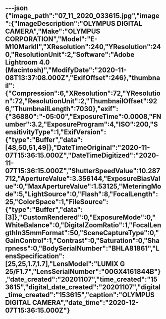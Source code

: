 ---json
{"image_path":"07_11_2020_033615.jpg","image":{"ImageDescription":"OLYMPUS DIGITAL CAMERA","Make":"OLYMPUS CORPORATION","Model":"E-M10MarkII","XResolution":240,"YResolution":240,"ResolutionUnit":2,"Software":"Adobe Lightroom 4.0 (Macintosh)","ModifyDate":"2020-11-08T13:37:08.000Z","ExifOffset":246},"thumbnail":{"Compression":6,"XResolution":72,"YResolution":72,"ResolutionUnit":2,"ThumbnailOffset":926,"ThumbnailLength":7030},"exif":{"36880":"-05:00","ExposureTime":0.0008,"FNumber":3.2,"ExposureProgram":4,"ISO":200,"SensitivityType":1,"ExifVersion":{"type":"Buffer","data":[48,50,51,49]},"DateTimeOriginal":"2020-11-07T15:36:15.000Z","DateTimeDigitized":"2020-11-07T15:36:15.000Z","ShutterSpeedValue":10.287712,"ApertureValue":3.356144,"ExposureBiasValue":0,"MaxApertureValue":1.53125,"MeteringMode":5,"LightSource":0,"Flash":8,"FocalLength":25,"ColorSpace":1,"FileSource":{"type":"Buffer","data":[3]},"CustomRendered":0,"ExposureMode":0,"WhiteBalance":0,"DigitalZoomRatio":1,"FocalLengthIn35mmFormat":50,"SceneCaptureType":0,"GainControl":1,"Contrast":0,"Saturation":0,"Sharpness":0,"BodySerialNumber":"BHLA81861","LensSpecification":[25,25,1.7,1.7],"LensModel":"LUMIX G 25/F1.7","LensSerialNumber":"00GX4161844B"},"date_created":"20201107","time_created":"153615","digital_date_created":"20201107","digital_time_created":"153615","caption":"OLYMPUS DIGITAL CAMERA","date_time":"2020-12-07T15:36:15.000Z"}
---